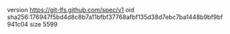 version https://git-lfs.github.com/spec/v1
oid sha256:176947f5bd4d8c8b7a11bfbf37768afbf135d38d7ebc7ba1448b9bf9bf941c04
size 5599
